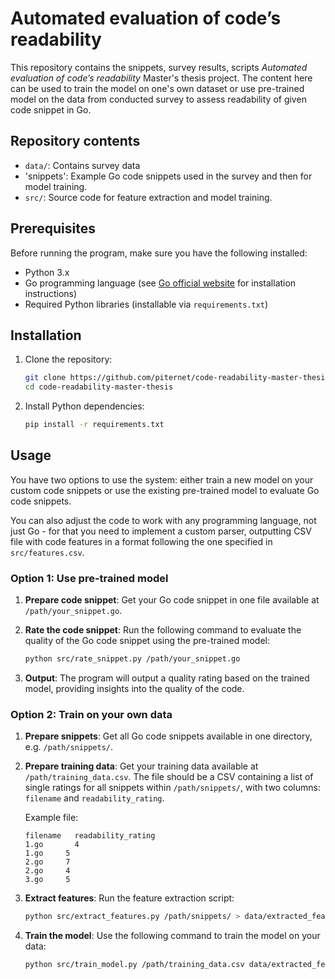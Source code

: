 # Automated evaluation of code’s readability

This repository contains the snippets, survey results, scripts *Automated evaluation of code’s readability* Master's thesis project. The content here can be used to train the model on one's own dataset or use pre-trained model on the data from conducted survey to assess readability of given code snippet in Go.

## Repository contents

- `data/`: Contains survey data
- 'snippets': Example Go code snippets used in the survey and then for model training.
- `src/`: Source code for feature extraction and model training.

## Prerequisites

Before running the program, make sure you have the following installed:

- Python 3.x
- Go programming language (see [Go official website](https://go.dev/doc/install) for installation instructions)
- Required Python libraries (installable via `requirements.txt`)

## Installation

1. Clone the repository:
   ```bash
   git clone https://github.com/piternet/code-readability-master-thesis.git
   cd code-readability-master-thesis
   ```
2. Install Python dependencies:
    ```bash
    pip install -r requirements.txt
    ```

## Usage

You have two options to use the system: either train a new model on your custom code snippets or use the existing pre-trained model to evaluate Go code snippets. 

You can also adjust the code to work with any programming language, not just Go - for that you need to implement a custom parser, outputting CSV file with code features in a format following the one specified in `src/features.csv`.

### Option 1: Use pre-trained model

1. **Prepare code snippet**:
   Get your Go code snippet in one file available at `/path/your_snippet.go`.

2. **Rate the code snippet**:
   Run the following command to evaluate the quality of the Go code snippet using the pre-trained model:
   ```bash
   python src/rate_snippet.py /path/your_snippet.go
   ```

3. **Output**:
   The program will output a quality rating based on the trained model, providing insights into the quality of the code.


### Option 2: Train on your own data

1. **Prepare snippets**: 
   Get all Go code snippets available in one directory, e.g. `/path/snippets/`.

2. **Prepare training data**: 
   Get your training data available at `/path/training_data.csv`. The file should be a CSV containing a list of single ratings for all snippets within `/path/snippets/`, with two columns: `filename` and `readability_rating`.
   
   Example file:

    ```
   filename   readability_rating
   1.go       4
   1.go     5
   2.go     7
   2.go     4
   3.go     5
   ```

3. **Extract features**:
   Run the feature extraction script:
   ```bash
   python src/extract_features.py /path/snippets/ > data/extracted_features.csv
   ```

5. **Train the model**:
   Use the following command to train the model on your data:
   ```bash
   python src/train_model.py /path/training_data.csv data/extracted_features.csv
   ```
